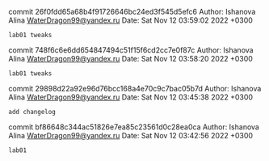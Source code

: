 commit 26f0fdd65a68b4f91726646bc24ed3f545d5efc6
Author: Ishanova Alina <WaterDragon99@yandex.ru>
Date:   Sat Nov 12 03:59:02 2022 +0300

    lab01 tweaks

commit 748f6c6e6dd654847494c51f15f6cd2cc7e0f87c
Author: Ishanova Alina <WaterDragon99@yandex.ru>
Date:   Sat Nov 12 03:58:20 2022 +0300

    lab01 tweaks

commit 29898d22a92e96d76bcc168a4e70c9c7bac05b7d
Author: Ishanova Alina <WaterDragon99@yandex.ru>
Date:   Sat Nov 12 03:45:38 2022 +0300

    add changelog

commit bf86648c344ac51826e7ea85c23561d0c28ea0ca
Author: Ishanova Alina <WaterDragon99@yandex.ru>
Date:   Sat Nov 12 03:42:56 2022 +0300

    lab01
